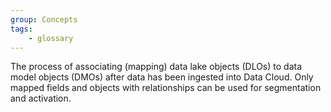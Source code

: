```yaml
---
group: Concepts
tags:
    - glossary
---
```

The process of associating (mapping) data lake objects (DLOs) to data model objects (DMOs) after data has been ingested into Data Cloud. Only mapped fields and objects with relationships can be used for segmentation and activation.